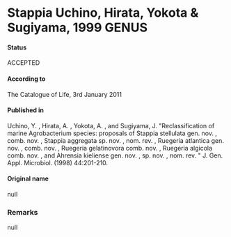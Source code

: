 Stappia Uchino, Hirata, Yokota & Sugiyama, 1999 GENUS
=======

#### Status
ACCEPTED

#### According to
The Catalogue of Life, 3rd January 2011

#### Published in
Uchino, Y. , Hirata, A. , Yokota, A. , and Sugiyama, J. "Reclassification of marine Agrobacterium species: proposals of Stappia stellulata gen. nov. , comb. nov. , Stappia aggregata sp. nov. , nom. rev. , Ruegeria atlantica gen. nov. , comb. nov. , Ruegeria gelatinovora comb. nov. , Ruegeria algicola comb. nov. , and Ahrensia kieliense gen. nov. , sp. nov. , nom. rev. " J. Gen. Appl. Microbiol. (1998) 44:201-210.

#### Original name
null

### Remarks
null